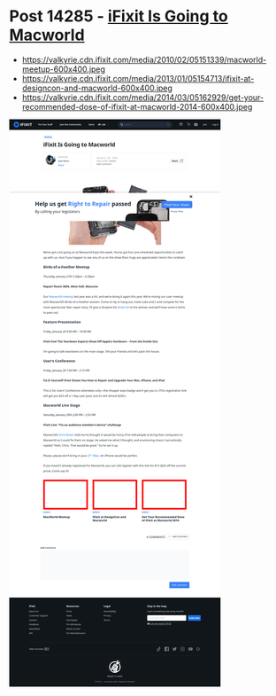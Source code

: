 # Post 14285 - [iFixit Is Going to Macworld](https://www.ifixit.com/News/14285/ifixit-macworld)

- https://valkyrie.cdn.ifixit.com/media/2010/02/05151339/macworld-meetup-600x400.jpeg
- https://valkyrie.cdn.ifixit.com/media/2013/01/05154713/ifixit-at-designcon-and-macworld-600x400.jpeg
- https://valkyrie.cdn.ifixit.com/media/2014/03/05162929/get-your-recommended-dose-of-ifixit-at-macworld-2014-600x400.jpeg

![screencap](screenshots/827eb79f-a494-4fe2-81e7-6b7ab80fbfe9.png)
